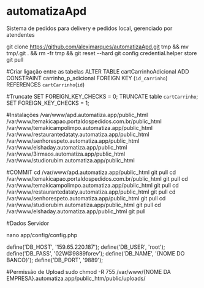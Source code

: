 # automatizaApd
Sistema de pedidos para delivery e pedidos local, gerenciado por atendentes

git clone https://github.com/alexjmarques/automatizaApd.git tmp && mv tmp/.git . && rm -fr tmp && git reset --hard
git config credential.helper store
git pull


#Criar ligação entre as tabelas
ALTER TABLE cartCarrinhoAdicional
ADD CONSTRAINT carrinho_p_adicional
FOREIGN KEY (`id_carrinho`) REFERENCES `cartCarrinho`(`id`)


#Truncate
SET FOREIGN_KEY_CHECKS = 0; 
TRUNCATE table `cartCarrinho`; 
SET FOREIGN_KEY_CHECKS = 1;


#Instalações
/var/www/apd.automatiza.app/public_html
/var/www/temakicapao.portaldospedidos.com.br/public_html
/var/www/temakicampolimpo.automatiza.app/public_html
/var/www/restaurantedataty.automatiza.app/public_html
/var/www/senhorespeto.automatiza.app/public_html
/var/www/elshaday.automatiza.app/public_html
/var/www/3irmaos.automatiza.app/public_html
/var/www/studiorubim.automatiza.app/public_html

#COMMIT
cd /var/www/apd.automatiza.app/public_html
git pull
cd /var/www/temakicapao.portaldospedidos.com.br/public_html
git pull
cd /var/www/temakicampolimpo.automatiza.app/public_html
git pull
cd /var/www/restaurantedataty.automatiza.app/public_html
git pull
cd /var/www/senhorespeto.automatiza.app/public_html
git pull
cd /var/www/studiorubim.automatiza.app/public_html
git pull
cd /var/www/elshaday.automatiza.app/public_html
git pull

#Dados Servidor

nano app/config/config.php

define('DB_HOST', '159.65.220.187');
define('DB_USER', 'root');
define('DB_PASS', '02W@9889forev');
define('DB_NAME', '{NOME DO BANCO}');
define('DB_PORT', '9889');

#Permissão de Upload 
sudo chmod -R 755 /var/www/{NOME DA EMPRESA}.automatiza.app/public_htm/public/uploads/
